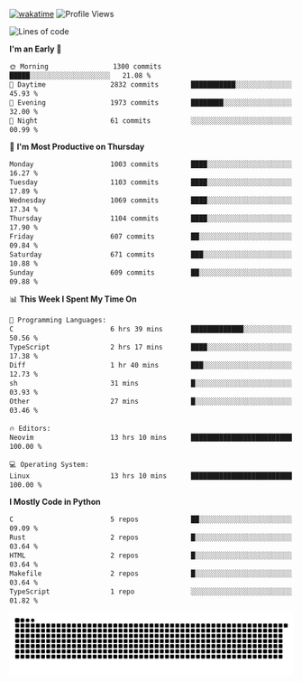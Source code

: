 [![wakatime](https://wakatime.com/badge/user/b920b284-3cde-4cd4-b72e-f7f22d050b16.svg)](https://wakatime.com/@b920b284-3cde-4cd4-b72e-f7f22d050b16)
![Profile Views](http://img.shields.io/badge/Profile%20Views-4586-blue)
<!--START_SECTION:waka-->
![Lines of code](https://img.shields.io/badge/From%20Hello%20World%20I%27ve%20Written-5.3%20million%20lines%20of%20code-blue)

**I'm an Early 🐤** 

```text
🌞 Morning                1300 commits        █████░░░░░░░░░░░░░░░░░░░░   21.08 % 
🌆 Daytime                2832 commits        ███████████░░░░░░░░░░░░░░   45.93 % 
🌃 Evening                1973 commits        ████████░░░░░░░░░░░░░░░░░   32.00 % 
🌙 Night                  61 commits          ░░░░░░░░░░░░░░░░░░░░░░░░░   00.99 % 
```
📅 **I'm Most Productive on Thursday** 

```text
Monday                   1003 commits        ████░░░░░░░░░░░░░░░░░░░░░   16.27 % 
Tuesday                  1103 commits        ████░░░░░░░░░░░░░░░░░░░░░   17.89 % 
Wednesday                1069 commits        ████░░░░░░░░░░░░░░░░░░░░░   17.34 % 
Thursday                 1104 commits        ████░░░░░░░░░░░░░░░░░░░░░   17.90 % 
Friday                   607 commits         ██░░░░░░░░░░░░░░░░░░░░░░░   09.84 % 
Saturday                 671 commits         ███░░░░░░░░░░░░░░░░░░░░░░   10.88 % 
Sunday                   609 commits         ██░░░░░░░░░░░░░░░░░░░░░░░   09.88 % 
```


📊 **This Week I Spent My Time On** 

```text
💬 Programming Languages: 
C                        6 hrs 39 mins       █████████████░░░░░░░░░░░░   50.56 % 
TypeScript               2 hrs 17 mins       ████░░░░░░░░░░░░░░░░░░░░░   17.38 % 
Diff                     1 hr 40 mins        ███░░░░░░░░░░░░░░░░░░░░░░   12.73 % 
sh                       31 mins             █░░░░░░░░░░░░░░░░░░░░░░░░   03.93 % 
Other                    27 mins             █░░░░░░░░░░░░░░░░░░░░░░░░   03.46 % 

🔥 Editors: 
Neovim                   13 hrs 10 mins      █████████████████████████   100.00 % 

💻 Operating System: 
Linux                    13 hrs 10 mins      █████████████████████████   100.00 % 
```

**I Mostly Code in Python** 

```text
C                        5 repos             ██░░░░░░░░░░░░░░░░░░░░░░░   09.09 % 
Rust                     2 repos             █░░░░░░░░░░░░░░░░░░░░░░░░   03.64 % 
HTML                     2 repos             █░░░░░░░░░░░░░░░░░░░░░░░░   03.64 % 
Makefile                 2 repos             █░░░░░░░░░░░░░░░░░░░░░░░░   03.64 % 
TypeScript               1 repo              ░░░░░░░░░░░░░░░░░░░░░░░░░   01.82 % 
```




<!--END_SECTION:waka-->
![Snake animation](https://raw.githubusercontent.com/timmypidashev/timmypidashev/main/commits.svg)
